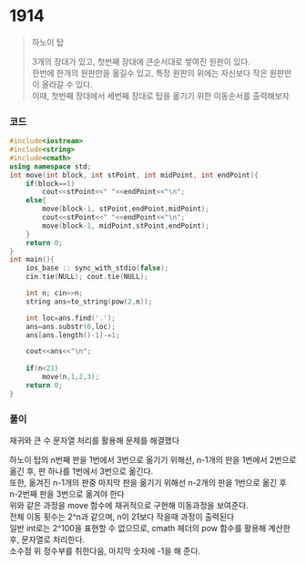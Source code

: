 # 1914
> 하노이 탑<p></p>
> 3개의 장대가 있고, 첫번째 장대에 큰순서대로 쌓여진 원판이 있다.<br>
> 한번에 한개의 원판만을 옮길수 있고, 특정 원판의 위에는 자신보다 작은 원판만이 올라갈 수 있다.<br>
> 이때, 첫번째 장대에서 세번째 장대로 탑을 옮기기 위한 이동순서를 출력해보자
### 코드
```c++
#include<iostream>
#include<string>
#include<cmath>
using namespace std;
int move(int block, int stPoint, int midPoint, int endPoint){
	if(block==1)
		cout<<stPoint<<" "<<endPoint<<"\n";
	else{
		move(block-1, stPoint,endPoint,midPoint);
		cout<<stPoint<<" "<<endPoint<<"\n";
		move(block-1, midPoint,stPoint,endPoint);
	}
	return 0;
}
int main(){
	ios_base :: sync_with_stdio(false);
	cin.tie(NULL); cout.tie(NULL);

	int n; cin>>n;
	string ans=to_string(pow(2,n));

	int loc=ans.find('.');
	ans=ans.substr(0,loc);
	ans[ans.length()-1]-=1;

	cout<<ans<<"\n";
	
	if(n<21)
		move(n,1,2,3);
	return 0;
}
```
### 풀이
재귀와 큰 수 문자열 처리를 활용해 문제를 해결했다<p></p>
하노이 탑의 n번째 판을 1번에서 3번으로 옮기기 위해선, n-1개의 판을 1번에서 2번으로 옮긴 후, 판 하나를 1번에서 3번으로 옮긴다.<br>
또한, 옮겨진 n-1개의 판중 마지막 판을 옮기기 위해선 n-2개의 판을 1번으로 옮긴 후 n-2번째 판을 3번으로 옮겨야 한다<br>
위와 같은 과정을 move 함수에 재귀적으로 구현해 이동과정을 보여준다.<br>
전체 이동 횟수는 2^n과 같으며, n이 21보다 작을때 과정이 출력된다<br>
일반 int로는 2^100을 표현할 수 없으므로, cmath 헤더의 pow 함수를 활용해 계산한 후, 문자열로 처리한다.<br>
소수점 위 정수부를 취한다음, 마지막 숫자에 -1을 해 준다.